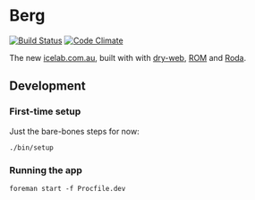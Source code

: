 [travis]: https://travis-ci.org/icelab/berg
[codeclimate]: https://codeclimate.com/github/icelab/berg

# Berg

[![Build Status](https://travis-ci.org/icelab/berg.svg?branch=master)][travis]
[![Code Climate](https://codeclimate.com/github/icelab/berg/badges/gpa.svg)][codeclimate]

The new [icelab.com.au](http://icelab.com.au), built with with [dry-web](https://github.com/dry-rb/dry-web), [ROM](http://rom-rb.org/) and [Roda](http://roda.jeremyevans.net).

## Development

### First-time setup

Just the bare-bones steps for now:

```
./bin/setup
```

### Running the app

```
foreman start -f Procfile.dev
```

